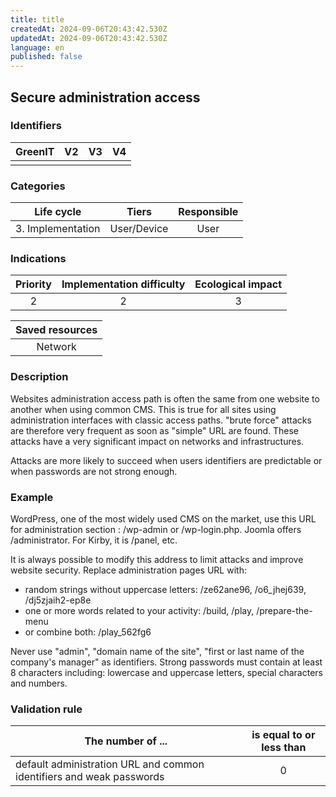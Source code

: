 ```yaml
---
title: title
createdAt: 2024-09-06T20:43:42.530Z
updatedAt: 2024-09-06T20:43:42.530Z
language: en
published: false
---
```

## Secure administration access

### Identifiers

| GreenIT | V2  | V3  | V4  |
| :-----: | :-: | :-: | :-: |
|         |     |     |     |

### Categories

|    Life cycle     |    Tiers    | Responsible |
| :---------------: | :---------: | :---------: |
| 3. Implementation | User/Device |    User     |

### Indications

| Priority | Implementation difficulty | Ecological impact |
| :------: | :-----------------------: | :---------------: |
|    2     |             2             |         3         |

| Saved resources |
| :-------------: |
|     Network     |

### Description

Websites administration access path is often the same from one website to another when using common CMS. This is true for all sites using administration interfaces with classic access paths. "brute force" attacks are therefore very frequent as soon as "simple" URL are found. These attacks have a very significant impact on networks and infrastructures.

Attacks are more likely to succeed when users identifiers are predictable or when passwords are not strong enough.

### Example

WordPress, one of the most widely used CMS on the market, use this URL for administration section : /wp-admin or /wp-login.php. Joomla offers /administrator. For Kirby, it is /panel, etc.

It is always possible to modify this address to limit attacks and improve website security. Replace administration pages URL with:

- random strings without uppercase letters: /ze62ane96, /o6_jhej639, /dj5zjaih2-ep8e
- one or more words related to your activity: /build, /play, /prepare-the-menu
- or combine both: /play_562fg6

Never use "admin", "domain name of the site", "first or last name of the company's manager" as identifiers. Strong passwords must contain at least 8 characters including: lowercase and uppercase letters, special characters and numbers.

### Validation rule

| The number of ...                                                    | is equal to or less than |
| -------------------------------------------------------------------- | :----------------------: |
| default administration URL and common identifiers and weak passwords |            0             |
